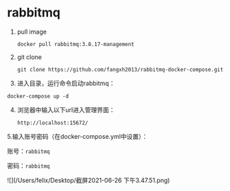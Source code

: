 # rabbitmq

1. pull image

   ```shell
   docker pull rabbitmq:3.8.17-management
   ```

   

2. git clone

   ```shell
   git clone https://github.com/fangxh2013/rabbitmq-docker-compose.git
   ```

   

3. 进入目录，运行命令启动rabbitmq：

```shell
docker-compose up -d
```



4. 浏览器中输入以下url进入管理界面：

   ```shell
   http://localhost:15672/
   ```

   

5.输入账号密码（在docker-compose.yml中设置）：

账号：`rabbitmq`

密码：`rabbitmq`

![](/Users/felix/Desktop/截屏2021-06-26 下午3.47.51.png)
